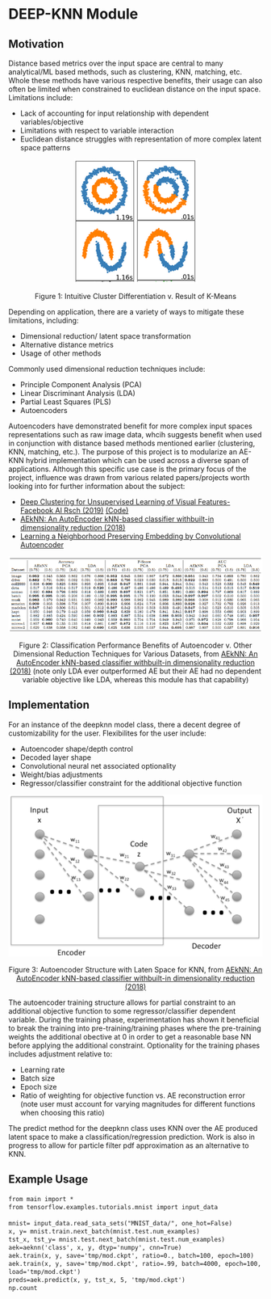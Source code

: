 # DEEP-KNN Module

## Motivation

Distance based metrics over the input space are central to many analytical/ML based methods, such as clustering, KNN, matching, etc. Whole these methods have various respective benefits, their usage can also often be limited when constrained to euclidean distance on the input space. Limitations include:
* Lack of accounting for input relationship with dependent variables/objective
* Limitations with respect to variable interaction
* Euclidean distance struggles with representation of more complex latent space patterns

<div align="center">
  
![alt text](https://github.com/kark23/deepknn/blob/master/figs/fig1.PNG?raw=true)

Figure 1: Intuitive Cluster Differentiation v. Result of K-Means

</div>

Depending on application, there are a variety of ways to mitigate these limitations, including:
* Dimensional reduction/ latent space transformation
* Alternative distance metrics
* Usage of other methods

Commonly used dimensional reduction techniques include:
* Principle Component Analysis (PCA)
* Linear Discriminant Analysis (LDA)
* Partial Least Squares (PLS)
* Autoencoders

Autoencoders have demonstrated benefit for more complex input spaces representations such as raw image data, whcih suggests benefit when used in conjunction with distance based methods mentioned earlier (clustering, KNN, matching, etc.). The purpose of this project is to modularize an AE-KNN hybrid implementation which can be used across a diverse span of applications. Although this specific use case is the primary focus of the project, influence was drawn from various related papers/projects worth looking into for further information about the subject:
* [Deep Clustering for Unsupervised Learning of Visual Features- Facebook AI Rsch (2019)](https://arxiv.org/pdf/1807.05520.pdf) [(Code)](https://github.com/facebookresearch/deepcluster)
* [AEkNN: An AutoEncoder kNN-based classifier withbuilt-in dimensionality reduction (2018)](https://arxiv.org/pdf/1802.08465.pdf)
* [Learning a Neighborhood Preserving Embedding by Convolutional Autoencoder](https://github.com/zhan1182/autoencoder-kNN)

<div align="center">
  
![alt text](https://github.com/kark23/deepknn/blob/master/figs/fig3.PNG?raw=true)

Figure 2: Classification Performance Benefits of Autoencoder v. Other Dimensional Reduction Techniques for Various Datasets, from [AEkNN: An AutoEncoder kNN-based classifier withbuilt-in dimensionality reduction (2018)](https://arxiv.org/pdf/1802.08465.pdf) (note only LDA ever outperformed AE but their AE had no dependent variable objective like LDA, whereas this module has that capability)

</div>

## Implementation
For an instance of the deepknn model class, there a decent degree of customizability for the user. Flexibilites for the user include:
* Autoencoder shape/depth control
* Decoded layer shape
* Convolutional neural net associated optionality
* Weight/bias adjustments
* Regressor/classifier constraint for the additional objective function

<div align="center">
  
![alt text](https://github.com/kark23/deepknn/blob/master/figs/fig2.PNG?raw=true)

Figure 3: Autoencoder Structure with Laten Space for KNN, from [AEkNN: An AutoEncoder kNN-based classifier withbuilt-in dimensionality reduction (2018)](https://arxiv.org/pdf/1802.08465.pdf) 

</div>

The autoencoder training structure allows for partial constraint to an additional objective function to some regressor/classifier dependent variable. During the training phase, experimentation has shown it beneficial to break the training into pre-training/training phases where the pre-training weights the additional obective at 0 in order to get a reasonable base NN before applying the additional constraint. Optionality for the training phases includes adjustment relative to:
* Learning rate
* Batch size
* Epoch size
* Ratio of weighting for objective function vs. AE reconstruction error (note user must account for varying magnitudes for different functions when choosing this ratio)

The predict method for the deepknn class uses KNN over the AE produced latent space to make a classification/regression prediction. Work is also in progress to allow for particle filter pdf approximation as an alternative to KNN.

## Example Usage
```
from main import *
from tensorflow.examples.tutorials.mnist import input_data

mnist= input_data.read_sata_sets("MNIST_data/", one_hot=False)
x, y= mnist.train.next_batch(mnist.test.num_examples)
tst_x, tst_y= mnist.test.next_batch(mnist.test.num_examples)
aek=aeknn('class', x, y, dtyp='numpy', cnn=True)
aek.train(x, y, save='tmp/mod.ckpt', ratio=0., batch=100, epoch=100)
aek.train(x, y, save='tmp/mod.ckpt', ratio=.99, batch=4000, epoch=100, load='tmp/mod.ckpt')
preds=aek.predict(x, y, tst_x, 5, 'tmp/mod.ckpt')
np.count
```

